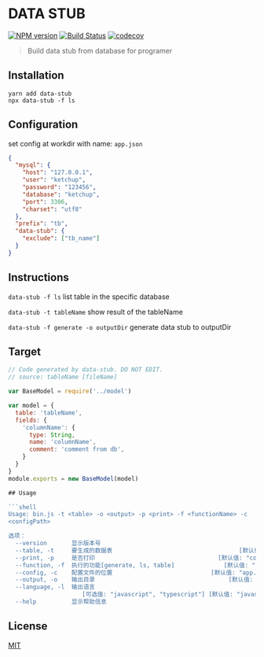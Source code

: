 # DATA STUB

[![NPM version][npm-image]][npm-url]
[![Build Status][travis-image]][travis-url]
[![codecov][codecov-image]][codecov-url]

> Build data stub from database for programer

## Installation

```shell
yarn add data-stub
npx data-stub -f ls
```

## Configuration

set config at workdir with name: `app.json`

```json
{
  "mysql": {
    "host": "127.0.0.1",
    "user": "ketchup",
    "password": "123456",
    "database": "ketchup",
    "port": 3306,
    "charset": "utf8"
  },
  "prefix": "tb",
  "data-stub": {
    "exclude": ["tb_name"]
  }
}
```

## Instructions

`data-stub -f ls` list table in the specific database

`data-stub -t tableName` show result of the tableName

`data-stub -f generate -o outputDir` generate data stub to outputDir

## Target

```javascript
// Code generated by data-stub. DO NOT EDIT.
// source: tableName [fileName]

var BaseModel = require('../model')

var model = {
  table: 'tableName',
  fields: {
    'columnName': {
      type: String,
      name: 'columnName',
      comment: 'comment from db',
    }
  }
}
module.exports = new BaseModel(model)

## Usage

```shell
Usage: bin.js -t <table> -o <output> -p <print> -f <functionName> -c
<configPath>

选项：
  --version       显示版本号                                              [布尔]
  --table, -t     要生成的数据表                                    [默认值: ""]
  --print, -p     是否打印                                   [默认值: "console"]
  --function, -f  执行的功能[generate, ls, table]              [默认值: "table"]
  --config, -c    配置文件的位置                            [默认值: "app.json"]
  --output, -o    输出目录                                      [默认值: "dist"]
  --language, -l  输出语言
                     [可选值: "javascript", "typescript"] [默认值: "javascript"]
  --help          显示帮助信息                                            [布尔]
```

## License

  [MIT](./LICENSE)

[npm-image]: https://img.shields.io/npm/v/data-stub.svg?style=flat-square
[npm-url]: https://npmjs.org/package/data-stub
[travis-image]: https://travis-ci.org/liuwill/data-stub.svg?branch=master
[travis-url]: https://travis-ci.org/liuwill/data-stub
[codecov-image]: https://codecov.io/gh/liuwill/data-stub/branch/master/graph/badge.svg
[codecov-url]: https://codecov.io/gh/liuwill/data-stub
